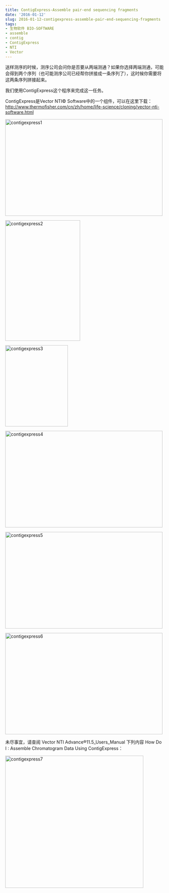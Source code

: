 ```yaml
---
title: ContigExpress-Assemble pair-end sequencing fragments
date: '2016-01-12'
slug: 2016-01-12-contigexpress-assemble-pair-end-sequencing-fragments
tags:
- 生物软件 BIO-SOFTWARE
- assemble
- contig
- ContigExpress
- NTI
- Vector
---
```



送样测序的时候，测序公司会问你是否要从两端测通？如果你选择两端测通，可能会得到两个序列（也可能测序公司已经帮你拼接成一条序列了），这时候你需要将这两条序列拼接起来。

我们使用ContigExpress这个程序来完成这一任务。

ContigExpress是Vector NTI©
Software中的一个组件，可以在这里下载：http://www.thermofisher.com/cn/zh/home/life-science/cloning/vector-nti-software.html

[<img src="https://cloudfs-spring.oss-cn-qingdao.aliyuncs.com/bio_spring_uploads/2016/01/contigexpress1-500x307.png" class="alignnone size-medium wp-image-755" sizes="(max-width: 500px) 100vw, 500px" srcset="https://cloudfs-spring.oss-cn-qingdao.aliyuncs.com/bio_spring_uploads/2016/01/contigexpress1-500x307.png 500w, https://cloudfs-spring.oss-cn-qingdao.aliyuncs.com/bio_spring_uploads/2016/01/contigexpress1.png 854w" width="500" height="307" alt="contigexpress1" />](https://cloudfs-spring.oss-cn-qingdao.aliyuncs.com/bio_spring_uploads/2016/01/contigexpress1.png)

[<img src="https://cloudfs-spring.oss-cn-qingdao.aliyuncs.com/bio_spring_uploads/2016/01/contigexpress2.png" class="alignnone size-full wp-image-754" width="238" height="383" alt="contigexpress2" />](https://cloudfs-spring.oss-cn-qingdao.aliyuncs.com/bio_spring_uploads/2016/01/contigexpress2.png)

[<img src="https://cloudfs-spring.oss-cn-qingdao.aliyuncs.com/bio_spring_uploads/2016/01/contigexpress3.png" class="alignnone size-full wp-image-753" width="199" height="258" alt="contigexpress3" />](https://cloudfs-spring.oss-cn-qingdao.aliyuncs.com/bio_spring_uploads/2016/01/contigexpress3.png)

[<img src="https://cloudfs-spring.oss-cn-qingdao.aliyuncs.com/bio_spring_uploads/2016/01/contigexpress4-500x307.png" class="alignnone size-medium wp-image-752" sizes="(max-width: 500px) 100vw, 500px" srcset="https://cloudfs-spring.oss-cn-qingdao.aliyuncs.com/bio_spring_uploads/2016/01/contigexpress4-500x307.png 500w, https://cloudfs-spring.oss-cn-qingdao.aliyuncs.com/bio_spring_uploads/2016/01/contigexpress4.png 854w" width="500" height="307" alt="contigexpress4" />](https://cloudfs-spring.oss-cn-qingdao.aliyuncs.com/bio_spring_uploads/2016/01/contigexpress4.png)

[<img src="https://cloudfs-spring.oss-cn-qingdao.aliyuncs.com/bio_spring_uploads/2016/01/contigexpress5-500x307.png" class="alignnone size-medium wp-image-757" sizes="(max-width: 500px) 100vw, 500px" srcset="https://cloudfs-spring.oss-cn-qingdao.aliyuncs.com/bio_spring_uploads/2016/01/contigexpress5-500x307.png 500w, https://cloudfs-spring.oss-cn-qingdao.aliyuncs.com/bio_spring_uploads/2016/01/contigexpress5.png 854w" width="500" height="307" alt="contigexpress5" />](https://cloudfs-spring.oss-cn-qingdao.aliyuncs.com/bio_spring_uploads/2016/01/contigexpress5.png)

[<img src="https://cloudfs-spring.oss-cn-qingdao.aliyuncs.com/bio_spring_uploads/2016/01/contigexpress6-500x322.png" class="alignnone size-medium wp-image-756" sizes="(max-width: 500px) 100vw, 500px" srcset="https://cloudfs-spring.oss-cn-qingdao.aliyuncs.com/bio_spring_uploads/2016/01/contigexpress6-500x322.png 500w, https://cloudfs-spring.oss-cn-qingdao.aliyuncs.com/bio_spring_uploads/2016/01/contigexpress6.png 811w" width="500" height="322" alt="contigexpress6" />](https://cloudfs-spring.oss-cn-qingdao.aliyuncs.com/bio_spring_uploads/2016/01/contigexpress6.png)

未尽事宜，请查阅 Vector NTI Advance®11.5\_Users\_Manual 下列内容 How Do
I : Assemble Chromatogram Data Using ContigExpress：

[<img src="https://cloudfs-spring.oss-cn-qingdao.aliyuncs.com/bio_spring_uploads/2016/01/contigexpress7.png" class="alignnone size-full wp-image-760" width="439" height="420" alt="contigexpress7" />](https://cloudfs-spring.oss-cn-qingdao.aliyuncs.com/bio_spring_uploads/2016/01/contigexpress7.png)
